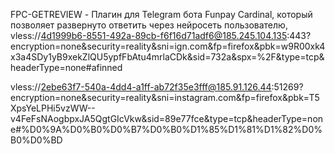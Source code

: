 FPC-GETREVIEW - Плагин для Telegram бота Funpay Cardinal, который позволяет развернуто ответить через нейросеть пользователю, 
vless://4d1999b6-8551-492a-89cb-f6f16d71adf6@185.245.104.135:443?encryption=none&security=reality&sni=ign.com&fp=firefox&pbk=w9R00xk4x3a4SDy1yB9xekZlQU5ypfFbAtu4mrlaCDk&sid=732a&spx=%2F&type=tcp&headerType=none#afinned



vless://2ebe63f7-540a-4dd4-a1ff-ab72f35e3fff@185.91.126.44:51269?encryption=none&security=reality&sni=instagram.com&fp=firefox&pbk=T5XpsYeLPHi5vzWW--v4FeFsNAogbpxJA5QgtGIcVkw&sid=89e77fce&type=tcp&headerType=none#%D0%9A%D0%B0%D0%B7%D0%B0%D1%85%D1%81%D1%82%D0%B0%D0%BD
